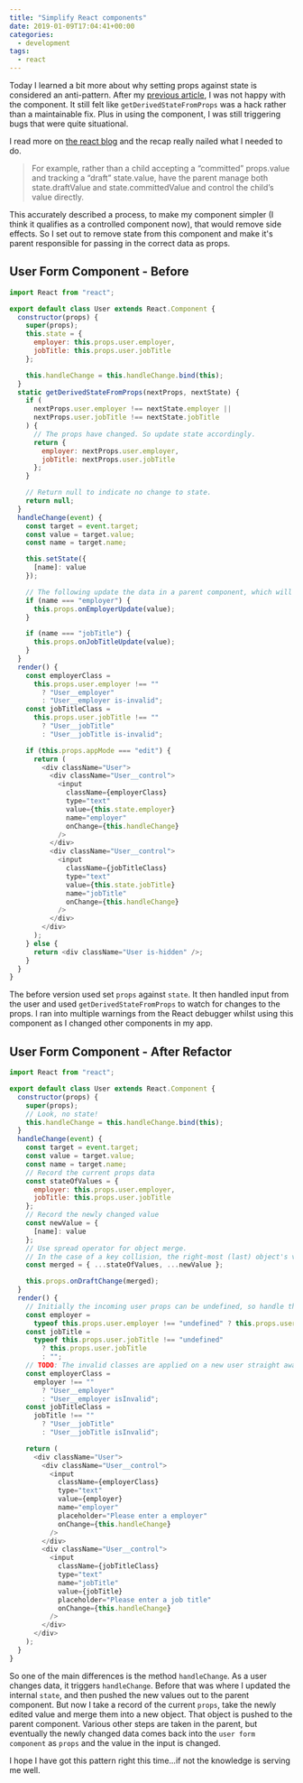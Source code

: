 ```yaml
---
title: "Simplify React components"
date: 2019-01-09T17:04:41+00:00
categories:
  - development
tags:
  - react
---
```


Today I learned a bit more about why setting props against state is considered an anti-pattern. After my [previous article](https://til.neilmagee.com/posts/react-update-state-from-props/), I was not happy with the component. It still felt like `getDerivedStateFromProps` was a hack rather than a maintainable fix. Plus in using the component, I was still triggering bugs that were quite situational.

I read more on [the react blog](https://reactjs.org/blog/2018/06/07/you-probably-dont-need-derived-state.html#recap) and the recap really nailed what I needed to do.

> For example, rather than a child accepting a “committed” props.value and tracking a “draft” state.value, have the parent manage both state.draftValue and state.committedValue and control the child’s value directly.

This accurately described a process, to make my component simpler (I think it qualifies as a controlled component now), that would remove side effects. So I set out to remove state from this component and make it's parent responsible for passing in the correct data as props.
<!--more-->

## User Form Component - Before

```javascript
import React from "react";

export default class User extends React.Component {
  constructor(props) {
    super(props);
    this.state = {
      employer: this.props.user.employer,
      jobTitle: this.props.user.jobTitle
    };

    this.handleChange = this.handleChange.bind(this);
  }
  static getDerivedStateFromProps(nextProps, nextState) {
    if (
      nextProps.user.employer !== nextState.employer ||
      nextProps.user.jobTitle !== nextState.jobTitle
    ) {
      // The props have changed. So update state accordingly.
      return {
        employer: nextProps.user.employer,
        jobTitle: nextProps.user.jobTitle
      };
    }

    // Return null to indicate no change to state.
    return null;
  }
  handleChange(event) {
    const target = event.target;
    const value = target.value;
    const name = target.name;

    this.setState({
      [name]: value
    });

    // The following update the data in a parent component, which will eventually come back to this component via props.
    if (name === "employer") {
      this.props.onEmployerUpdate(value);
    }

    if (name === "jobTitle") {
      this.props.onJobTitleUpdate(value);
    }
  }
  render() {
    const employerClass =
      this.props.user.employer !== ""
        ? "User__employer"
        : "User__employer is-invalid";
    const jobTitleClass =
      this.props.user.jobTitle !== ""
        ? "User__jobTitle"
        : "User__jobTitle is-invalid";

    if (this.props.appMode === "edit") {
      return (
        <div className="User">
          <div className="User__control">
            <input
              className={employerClass}
              type="text"
              value={this.state.employer}
              name="employer"
              onChange={this.handleChange}
            />
          </div>
          <div className="User__control">
            <input
              className={jobTitleClass}
              type="text"
              value={this.state.jobTitle}
              name="jobTitle"
              onChange={this.handleChange}
            />
          </div>
        </div>
      );
    } else {
      return <div className="User is-hidden" />;
    }
  }
}

```

The before version used set `props` against `state`. It then handled input from the user and used `getDerivedStateFromProps` to watch for changes to the props. I ran into multiple warnings from the React debugger whilst using this component as I changed other components in my app.

## User Form Component - After Refactor

```javascript
import React from "react";

export default class User extends React.Component {
  constructor(props) {
    super(props);
    // Look, no state!
    this.handleChange = this.handleChange.bind(this);
  }
  handleChange(event) {
    const target = event.target;
    const value = target.value;
    const name = target.name;
    // Record the current props data
    const stateOfValues = {
      employer: this.props.user.employer,
      jobTitle: this.props.user.jobTitle
    };
    // Record the newly changed value
    const newValue = {
      [name]: value
    };
    // Use spread operator for object merge.
    // In the case of a key collision, the right-most (last) object's value wins out.
    const merged = { ...stateOfValues, ...newValue };

    this.props.onDraftChange(merged);
  }
  render() {
    // Initially the incoming user props can be undefined, so handle that.
    const employer =
      typeof this.props.user.employer !== "undefined" ? this.props.user.employer : "";
    const jobTitle =
      typeof this.props.user.jobTitle !== "undefined"
        ? this.props.user.jobTitle
        : "";
    // TODO: The invalid classes are applied on a new user straight away, they should wait until a 'user' has started to input data/ or when they click an action
    const employerClass =
      employer !== ""
        ? "User__employer"
        : "User__employer isInvalid";
    const jobTitleClass =
      jobTitle !== ""
        ? "User__jobTitle"
        : "User__jobTitle isInvalid";

    return (
      <div className="User">
        <div className="User__control">
          <input
            className={employerClass}
            type="text"
            value={employer}
            name="employer"
            placeholder="Please enter a employer"
            onChange={this.handleChange}
          />
        </div>
        <div className="User__control">
          <input
            className={jobTitleClass}
            type="text"
            name="jobTitle"
            value={jobTitle}
            placeholder="Please enter a job title"
            onChange={this.handleChange}
          />
        </div>
      </div>
    );
  }
}
```

So one of the main differences is the method `handleChange`. As a user changes data, it triggers `handleChange`. Before that was where I updated the internal `state`, and then pushed the new values out to the parent component. But now I take a record of the current `props`, take the newly edited value and merge them into a new object. That object is pushed to the parent component. Various other steps are taken in the parent, but eventually the newly changed data comes back into the `user form component` as `props` and the value in the input is changed.

I hope I have got this pattern right this time...if not the knowledge is serving me well.